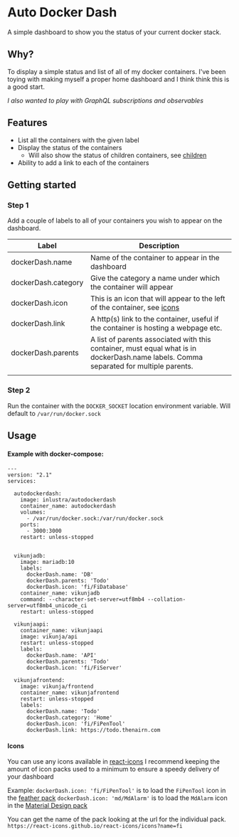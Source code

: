 # Auto Docker Dash

A simple dashboard to show you the status of your current docker stack.

## Why?

To display a simple status and list of all of my docker containers.
I've been toying with making myself a proper home dashboard and I think think this is a good start.

_I also wanted to play with GraphQL subscriptions and observables_

## Features

- List all the containers with the given label
- Display the status of the containers
  - Will also show the status of children containers, see [children](#children)
- Ability to add a link to each of the containers

## Getting started

### Step 1
Add a couple of labels to all of your containers you wish to appear on the dashboard.

| Label               | Description                                                                                                                           |
|---------------------|---------------------------------------------------------------------------------------------------------------------------------------|
| dockerDash.name     | Name of the container to appear in the dashboard                                                                                      |
| dockerDash.category | Give the category a name under which the container will appear                                                                        |
| dockerDash.icon     | This is an icon that will appear to the left of the container, see [icons](#icons)                                                    |
| dockerDash.link     | A http(s) link to the container, useful if the container is hosting a webpage etc.                                                    |
| dockerDash.parents  | A list of parents associated with this container, must equal what is in dockerDash.name labels. Comma separated for multiple parents. |
|                     |                                                                                                                                       |

### Step 2
Run the container with the `DOCKER_SOCKET` location environment variable. 
Will default to `/var/run/docker.sock`

## Usage

#### Example with docker-compose: 
```
---
version: "2.1"
services:

  autodockerdash:
    image: inlustra/autodockerdash
    container_name: autodockerdash
    volumes:
      - /var/run/docker.sock:/var/run/docker.sock
    ports:
      - 3000:3000
    restart: unless-stopped

    
  vikunjadb:
    image: mariadb:10
    labels:
      dockerDash.name: 'DB'
      dockerDash.parents: 'Todo'
      dockerDash.icon: 'fi/FiDatabase'
    container_name: vikunjadb
    command: --character-set-server=utf8mb4 --collation-server=utf8mb4_unicode_ci
    restart: unless-stopped

  vikunjaapi:
    container_name: vikunjaapi
    image: vikunja/api
    restart: unless-stopped
    labels:
      dockerDash.name: 'API'
      dockerDash.parents: 'Todo'
      dockerDash.icon: 'fi/FiServer'

  vikunjafrontend:
    image: vikunja/frontend
    container_name: vikunjafrontend
    restart: unless-stopped
    labels:
      dockerDash.name: 'Todo'
      dockerDash.category: 'Home'
      dockerDash.icon: 'fi/FiPenTool'
      dockerDash.link: https://todo.thenairn.com
```

#### Icons

You can use any icons available in [react-icons](https://react-icons.github.io/react-icons/)
I recommend keeping the amount of icon packs used to a minimum to ensure a speedy delivery of 
your dashboard

Example: 
`dockerDash.icon: 'fi/FiPenTool'` is to load the `FiPenTool` icon in the [feather pack](https://react-icons.github.io/react-icons/icons?name=fi)
`dockerDash.icon: 'md/MdAlarm'` is to load the `MdAlarm` icon in the [Material Design pack](https://react-icons.github.io/react-icons/icons?name=md)

You can get the name of the pack looking at the url for the individual pack.
`https://react-icons.github.io/react-icons/icons?name=fi`